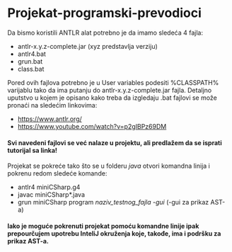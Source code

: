 # Projekat-programski-prevodioci

Da bismo koristili ANTLR alat potrebno je da imamo sledeća 4 fajla:
  - antlr-x.y.z-complete.jar (xyz predstavlja verziju)
  - antlr4.bat
  - grun.bat
  - class.bat

Pored ovih fajlova potrebno je u User variables podesiti %CLASSPATH% varijablu tako da ima putanju do antlr-x.y.z-complete.jar fajla. Detaljno uputstvo u kojem je opisano kako treba da izgledaju .bat fajlovi se može pronaći na sledećim linkovima:
  - https://www.antlr.org/
  - https://www.youtube.com/watch?v=p2gIBPz69DM

#### Svi navedeni fajlovi se već nalaze u projektu, ali predlažem da se isprati tutorijal sa linka!
Projekat se pokreće tako što se u folderu *java* otvori komandna linija i pokrenu redom sledeće komande:
  - antlr4 miniCSharp.g4
  - javac miniCSharp*.java
  - grun miniCSharp program *naziv_testnog_fajla* *-gui* (-gui za prikaz AST-a)

#### Iako je moguće pokrenuti projekat pomoću komandne linije ipak prepourčujem upotrebu InteliJ okruženja koje, takođe, ima i podršku za prikaz AST-a.
